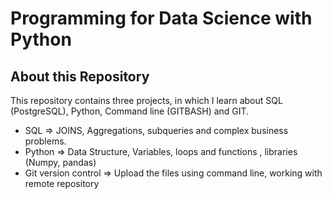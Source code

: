 # Programming for Data Science with Python
## About this Repository
This repository contains three projects, in which I learn about SQL (PostgreSQL), Python, Command line (GITBASH) and GIT.
* SQL => JOINS, Aggregations, subqueries and complex business problems.
* Python => Data Structure, Variables, loops and functions , libraries (Numpy, pandas)
* Git version control => Upload the files using command line, working with remote repository
